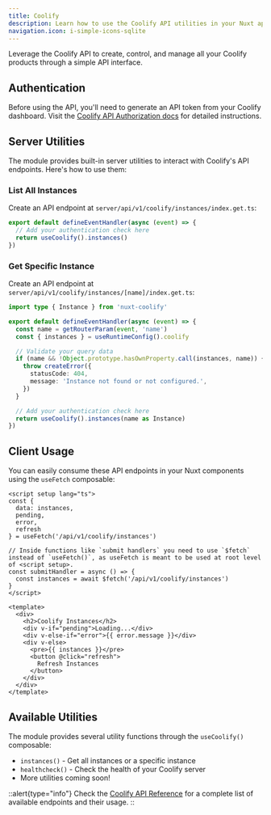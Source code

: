 ```yaml
---
title: Coolify
description: Learn how to use the Coolify API utilities in your Nuxt application.
navigation.icon: i-simple-icons-sqlite
---
```


Leverage the Coolify API to create, control, and manage all your Coolify products through a simple API interface.

## Authentication

Before using the API, you'll need to generate an API token from your Coolify dashboard. Visit the [Coolify API Authorization docs](https://coolify.io/docs/api-reference/authorization) for detailed instructions.

## Server Utilities

The module provides built-in server utilities to interact with Coolify's API endpoints. Here's how to use them:

### List All Instances

Create an API endpoint at `server/api/v1/coolify/instances/index.get.ts`:

```ts
export default defineEventHandler(async (event) => {
  // Add your authentication check here
  return useCoolify().instances()
})
```

### Get Specific Instance

Create an API endpoint at `server/api/v1/coolify/instances/[name]/index.get.ts`:

```ts
import type { Instance } from 'nuxt-coolify'

export default defineEventHandler(async (event) => {
  const name = getRouterParam(event, 'name')
  const { instances } = useRuntimeConfig().coolify

  // Validate your query data
  if (name && !Object.prototype.hasOwnProperty.call(instances, name)) {
    throw createError({
      statusCode: 404,
      message: 'Instance not found or not configured.',
    })
  }

  // Add your authentication check here
  return useCoolify().instances(name as Instance)
})
```

## Client Usage

You can easily consume these API endpoints in your Nuxt components using the `useFetch` composable:

```vue
<script setup lang="ts">
const { 
  data: instances, 
  pending, 
  error, 
  refresh 
} = useFetch('/api/v1/coolify/instances')

// Inside functions like `submit handlers` you need to use `$fetch` instead of `useFetch()`, as useFetch is meant to be used at root level of <script setup>.
const submitHandler = async () => {
  const instances = await $fetch('/api/v1/coolify/instances')
}
</script>

<template>
  <div>
    <h2>Coolify Instances</h2>
    <div v-if="pending">Loading...</div>
    <div v-else-if="error">{{ error.message }}</div>
    <div v-else>
      <pre>{{ instances }}</pre>
      <button @click="refresh">
        Refresh Instances
      </button>
    </div>
  </div>
</template>
```

## Available Utilities

The module provides several utility functions through the `useCoolify()` composable:

- `instances()` - Get all instances or a specific instance
- `healthcheck()` - Check the health of your Coolify server
- More utilities coming soon!

::alert{type="info"}
Check the [Coolify API Reference](https://coolify.io/docs/api-reference) for a complete list of available endpoints and their usage.
:: 